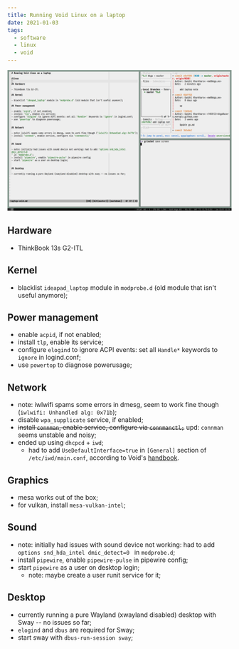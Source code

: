 ```yaml
---
title: Running Void Linux on a laptop
date: 2021-01-03
tags:
  - software
  - linux
  - void
---
```


![Sway running on Void Linux](/img/laptop-sway-void.png)

## Hardware

- ThinkBook 13s G2-ITL

## Kernel

- blacklist `ideapad_laptop` module in `modprobe.d` (old module that isn't
  useful anymore);

## Power management

- enable `acpid`, if not enabled;
- install `tlp`, enable its service;
- configure `elogind` to ignore ACPI events: set all `Handle*` keywords to
  `ignore` in logind.conf;
- use `powertop` to diagnose powerusage;

## Network

- note: iwlwifi spams some errors in dmesg, seem to work fine though
  (`iwlwifi: Unhandled alg: 0x71b`);
- disable `wpa_supplicate` service, if enabled;
- ~~install `connman`, enable service, configure via `connmanctl;`~~ upd:
  `connman` seems unstable and noisy;
- ended up using `dhcpcd` + `iwd`;
  - had to add `UseDefaultInterface=true` in `[General]` section of
    `/etc/iwd/main.conf`, according to Void's
    [handbook](https://docs.voidlinux.org/config/network/iwd.html#troubleshooting).

## Graphics

- mesa works out of the box;
- for vulkan, install `mesa-vulkan-intel`;

## Sound

- note: initially had issues with sound device not working: had to add
  `options snd_hda_intel dmic_detect=0 ` in `modprobe.d`;
- install `pipewire`, enable `pipewire-pulse` in pipewire config;
- start `pipewire` as a user on desktop login;
  - note: maybe create a user runit service for it;

## Desktop

- currently running a pure Wayland (xwayland disabled) desktop with Sway -- no
  issues so far;
- `elogind` and `dbus` are required for Sway;
- start sway with `dbus-run-session sway`;
